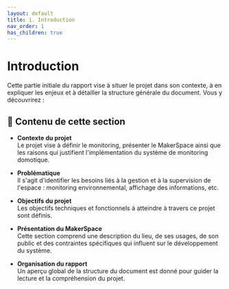 ```yaml
---
layout: default
title: 1. Introduction
nav_order: 1
has_children: true
---
```


# Introduction

Cette partie initiale du rapport vise à situer le projet dans son contexte, à en expliquer les enjeux et à détailler la structure générale du document. Vous y découvrirez :

## 📌 Contenu de cette section

- **Contexte du projet**  
  Le projet vise à définir le monitoring, présenter le MakerSpace ainsi que les raisons qui justifient l'implémentation du système de monitoring domotique.

- **Problématique**  
  Il s'agit d'identifier les besoins liés à la gestion et à la supervision de l'espace : monitoring environnemental, affichage des informations, etc.

- **Objectifs du projet**  
  Les objectifs techniques et fonctionnels à atteindre à travers ce projet sont définis.

- **Présentation du MakerSpace**  
  Cette section comprend une description du lieu, de ses usages, de son public et des contraintes spécifiques qui influent sur le développement du système.

- **Organisation du rapport**  
  Un aperçu global de la structure du document est donné pour guider la lecture et la compréhension du projet.
